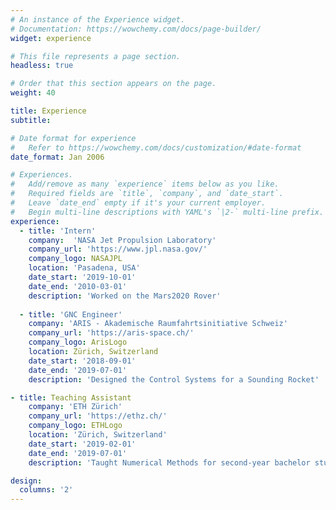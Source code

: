 ```yaml
---
# An instance of the Experience widget.
# Documentation: https://wowchemy.com/docs/page-builder/
widget: experience

# This file represents a page section.
headless: true

# Order that this section appears on the page.
weight: 40

title: Experience
subtitle:

# Date format for experience
#   Refer to https://wowchemy.com/docs/customization/#date-format
date_format: Jan 2006

# Experiences.
#   Add/remove as many `experience` items below as you like.
#   Required fields are `title`, `company`, and `date_start`.
#   Leave `date_end` empty if it's your current employer.
#   Begin multi-line descriptions with YAML's `|2-` multi-line prefix.
experience:
  - title: 'Intern'
    company:  'NASA Jet Propulsion Laboratory'
    company_url: 'https://www.jpl.nasa.gov/'
    company_logo: NASAJPL
    location: 'Pasadena, USA'
    date_start: '2019-10-01'
    date_end: '2010-03-01'
    description: 'Worked on the Mars2020 Rover'
        
  - title: 'GNC Engineer'
    company: 'ARIS - Akademische Raumfahrtsinitiative Schweiz'
    company_url: 'https://aris-space.ch/'
    company_logo: ArisLogo
    location: Zürich, Switzerland
    date_start: '2018-09-01'
    date_end: '2019-07-01'
    description: 'Designed the Control Systems for a Sounding Rocket'

- title: Teaching Assistant
    company: 'ETH Zürich' 
    company_url: 'https://ethz.ch/'
    company_logo: ETHLogo
    location: 'Zürich, Switzerland'
    date_start: '2019-02-01'
    date_end: '2019-07-01'
    description: 'Taught Numerical Methods for second-year bachelor students'

design:
  columns: '2'
---
```

